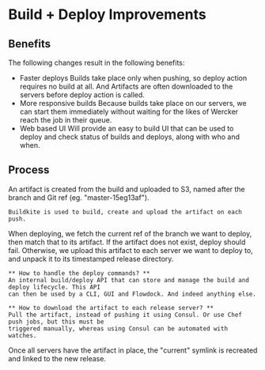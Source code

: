 # Build + Deploy Improvements

## Benefits

The following changes result in the following benefits:

  - Faster deploys
    Builds take place only when pushing, so deploy action requires no build at all. And Artifacts
    are often downloaded to the servers before deploy action is called.
  - More responsive builds
    Because builds take place on our servers, we can start them immediately without waiting for the
    likes of Wercker reach the job in their queue.
  - Web based UI
    Will provide an easy to build UI that can be used to deploy and check status of builds and
    deploys, along with who and when.


## Process

An artifact is created from the build and uploaded to S3, named after the branch and Git ref
(eg. "master-15eg13af").

    Buildkite is used to build, create and upload the artifact on each push.

When deploying, we fetch the current ref of the branch we want to deploy, then match that to its
artifact. If the artifact does not exist, deploy should fail. Otherwise, we upload this artifact to
each server we want to deploy to, and unpack it to its timestamped release directory.

    ** How to handle the deploy commands? **
    An internal build/deploy API that can store and manage the build and deploy lifecycle. This API
    can then be used by a CLI, GUI and Flowdock. And indeed anything else.

    ** How to download the artifact to each release server? **
    Pull the artifact, instead of pushing it using Consul. Or use Chef push jobs, but this must be
    triggered manually, whereas using Consul can be automated with watches.

Once all servers have the artifact in place, the "current" symlink is recreated and linked to the
new release.

